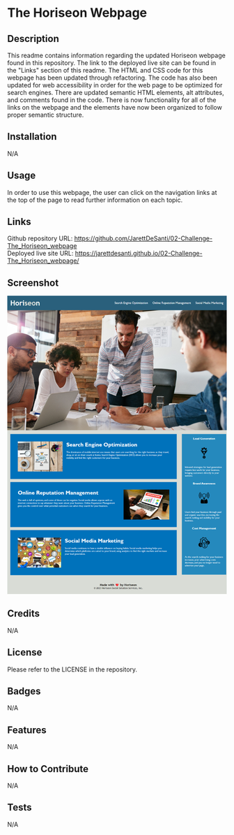 # The Horiseon Webpage

## Description

This readme contains information regarding the updated Horiseon webpage found in this repository. The link to the deployed live site can be found in the "Links" section of this readme. The HTML and CSS code for this webpage has been updated through refactoring. The code has also been updated for web accessibility in order for the web page to be optimized for search engines. There are updated semantic HTML elements, alt attributes, and comments found in the code. There is now functionality for all of the links on the webpage and the elements have now been organized to follow proper semantic structure. 

## Installation

N/A

## Usage

In order to use this webpage, the user can click on the navigation links at the top of the page to read further information on each topic. 

## Links

Github repository URL: https://github.com/JarettDeSanti/02-Challenge-The_Horiseon_webpage <br>
Deployed live site URL: https://jarettdesanti.github.io/02-Challenge-The_Horiseon_webpage/

## Screenshot

![Alt text](Horiseon_screenshot.png)

## Credits

N/A

## License

Please refer to the LICENSE in the repository.

## Badges
N/A

## Features
N/A

## How to Contribute
N/A

## Tests
N/A
